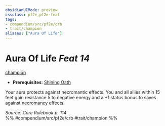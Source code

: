 ```yaml
---
obsidianUIMode: preview
cssclass: pf2e,pf2e-feat
tags:
- compendium/src/pf2e/crb
- trait/champion
aliases: ["Aura Of Life"]
---
```

# Aura Of Life  *Feat 14*  
[champion](rules/traits/champion.md "Champion Class Trait")  

- **Prerequisites**: [Shining Oath](compendium/feats/shining-oath.md)

Your aura protects against necromantic effects. You and all allies within 15 feet gain resistance 5 to negative energy and a +1 status bonus to saves against [necromancy](rules/traits/necromancy.md "Necromancy School Trait") effects.

*Source: Core Rulebook p. 114*  
%% #compendium/src/pf2e/crb #trait/champion %%